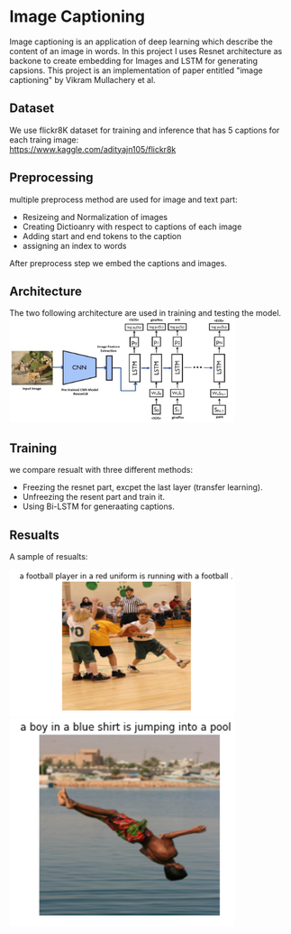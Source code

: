 # Image Captioning

Image captioning is an application of deep learning which describe the content of an image in words. In this project I uses Resnet architecture as backone to 
create embedding for Images and LSTM for generating capsions.
This project is an implementation of paper entitled "image captioning" by Vikram Mullachery et al.

## Dataset
We use flickr8K dataset for training and inference that has 5 captions for each traing image:<br />
https://www.kaggle.com/adityajn105/flickr8k <br />


## Preprocessing
multiple preprocess method are used for image and text part:

- Resizeing and Normalization of images
- Creating Dictioanry with respect to captions of each image
- Adding start and end tokens to the caption
- assigning an index to words

After preprocess step we embed the captions and images.

## Architecture
The two following architecture are used in training and testing the model.
<img src="imgs/training architecture.png" data-canonical-src="img/training architecture.png" width="400" />

## Training
we compare resualt with three different methods:
- Freezing the resnet part, excpet the last layer (transfer learning).
- Unfreezing the resent part and train it.
- Using Bi-LSTM for generaating captions.

## Resualts

A sample of resualts:

<img src="imgs/sample1.png" data-canonical-src="img/sample1.png" width="400" />
<img src="imgs/sample2.png" data-canonical-src="img/sample2.png" width="400" />





